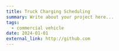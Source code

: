 ```yaml
---
title: Truck Charging Scheduling
summary: Write about your project here...
tags:
  - commercial vehicle
date: 2024-01-01
external_link: http://github.com
---
```

